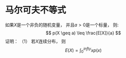 
# 马尔可夫不等式
如果$X$是一个非负的随机变量， 并且$a > 0$是一个标量， 则:
$$
p(X \geq a) \leq \frac{E[X]}{a}
$$
证明：
（1） 若$X$连续分布， 则
$$
E(X) = \int_{0}^{infty}xp(x)
$$
